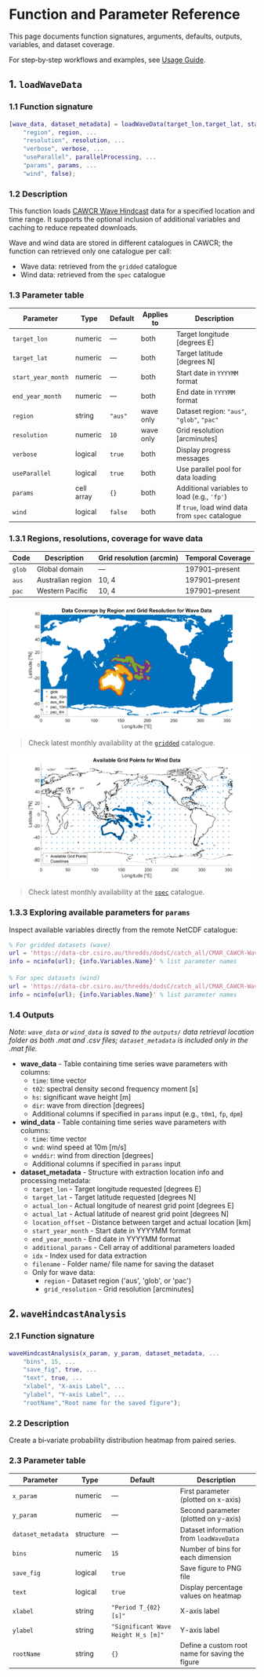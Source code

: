 # Function and Parameter Reference

This page documents function signatures, arguments, defaults, outputs, variables, and dataset coverage.

For step‑by‑step workflows and examples, see [Usage Guide](usage.md).

## 1. `loadWaveData`

### 1.1 Function signature

```matlab
[wave_data, dataset_metadata] = loadWaveData(target_lon,target_lat, start_year_month, end_year_month, ...
    "region", region, ...
    "resolution", resolution, ...
    "verbose", verbose, ...
    "useParallel", parallelProcessing, ...
    "params", params, ...
    "wind", false);
```

### 1.2 Description

This function loads [CAWCR Wave Hindcast](https://researchdata.edu.au/cawcr-wave-hindcast-aggregated-collection/1401722#:~:text=Organisation%26rft,4%20degree%20%2824%20arcminute) data for a specified location and time range. It supports the optional inclusion of additional variables and caching to reduce repeated downloads.

Wave and wind data are stored in different catalogues in CAWCR; the function can retrieved only one catalogue per call:

- Wave data: retrieved from the `gridded` catalogue
- Wind data: retrieved from the `spec` catalogue

### 1.3 Parameter table

| Parameter          | Type       | Default | Applies to | Description                                     |
| ------------------ | ---------- | ------- | ---------- | ----------------------------------------------- |
| `target_lon`       | numeric    | —       | both       | Target longitude [degrees E]                    |
| `target_lat`       | numeric    | —       | both       | Target latitude [degrees N]                     |
| `start_year_month` | numeric    | —       | both       | Start date in `YYYYMM` format                   |
| `end_year_month`   | numeric    | —       | both       | End date in `YYYYMM` format                     |
| `region`           | string     | `"aus"` | wave only  | Dataset region: `"aus"`, `"glob"`, `"pac"`      |
| `resolution`       | numeric    | `10`    | wave only  | Grid resolution [arcminutes]                    |
| `verbose`          | logical    | `true`  | both       | Display progress messages                       |
| `useParallel`      | logical    | `true`  | both       | Use parallel pool for data loading              |
| `params`           | cell array | `{}`    | both       | Additional variables to load (e.g., `'fp'`)     |
| `wind`             | logical    | `false` | both       | If `true`, load wind data from `spec` catalogue |

### 1.3.1 Regions, resolutions, coverage for wave data

| Code   | Description       | Grid resolution (arcmin) | Temporal Coverage |
| ------ | ----------------- | ------------------------ | ----------------- |
| `glob` | Global domain     | —                        | 197901–present    |
| `aus`  | Australian region | 10, 4                    | 197901–present    |
| `pac`  | Western Pacific   | 10, 4                    | 197901–present    |

![Data Coverage by Region and Resolution](figures/dataCoverage_gridded.png)

> Check latest monthly availability at the [`gridded`](https://data-cbr.csiro.au/thredds/catalog/catch_all/CMAR_CAWCR-Wave_archive/CAWCR_Wave_Hindcast_aggregate/gridded/catalog.html) catalogue.

![Available Grind Points for spec Catalogue](figures/dataCoverage_spec.png)

> Check latest monthly availability at the [`spec`](https://data-cbr.csiro.au/thredds/catalog/catch_all/CMAR_CAWCR-Wave_archive/CAWCR_Wave_Hindcast_aggregate/spec/catalog.html) catalogue.

### 1.3.3 Exploring available parameters for `params`

Inspect available variables directly from the remote NetCDF catalogue:

```matlab
% For gridded datasets (wave)
url = 'https://data-cbr.csiro.au/thredds/dodsC/catch_all/CMAR_CAWCR-Wave_archive/CAWCR_Wave_Hindcast_aggregate/gridded/ww3.aus_4m.202508.nc';
info = ncinfo(url); {info.Variables.Name}' % list parameter names

% For spec datasets (wind)
url = 'https://data-cbr.csiro.au/thredds/dodsC/catch_all/CMAR_CAWCR-Wave_archive/CAWCR_Wave_Hindcast_aggregate/spec/ww3.202508_spec.nc';
info = ncinfo(url); {info.Variables.Name}' % list parameter names
```

### 1.4 Outputs

_Note: `wave_data` or `wind_data` is saved to the `outputs/` data retrieval location folder as both .mat and .csv files; `dataset_metadata` is included only in the .mat file._

- **wave_data** - Table containing time series wave parameters with columns:
  - `time`: time vector
  - `t02`: spectral density second frequency moment [s]
  - `hs`: significant wave height [m]
  - `dir`: wave from direction [degrees]
  - Additional columns if specified in `params` input (e.g., `t0m1`, `fp`, `dpm`)
- **wind_data** - Table containing time series wave parameters with columns:
  - `time`: time vector
  - `wnd`: wind speed at 10m [m/s]
  - `wnddir`: wind from direction [degrees]
  - Additional columns if specified in `params` input
- **dataset_metadata** - Structure with extraction location info and processing metadata:
  - `target_lon` - Target longitude requested [degrees E]
  - `target_lat` - Target latitude requested [degrees N]
  - `actual_lon` - Actual longitude of nearest grid point [degrees E]
  - `actual_lat` - Actual latitude of nearest grid point [degrees N]
  - `location_offset` - Distance between target and actual location [km]
  - `start_year_month` - Start date in YYYYMM format
  - `end_year_month` - End date in YYYYMM format
  - `additional_params` - Cell array of additional parameters loaded
  - `idx` - Index used for data extraction
  - `filename` - Folder name/ file name for saving the dataset
  - Only for wave data:
    - `region` - Dataset region ('aus', 'glob', or 'pac')
    - `grid_resolution` - Grid resolution [arcminutes]

## 2. `waveHindcastAnalysis`

### 2.1 Function signature

```matlab
waveHindcastAnalysis(x_param, y_param, dataset_metadata, ...
    "bins", 15, ...
    "save_fig", true, ...
    "text", true, ...
    "xlabel", "X-axis Label", ...
    "ylabel", "Y-axis Label", ...
    "rootName","Root name for the saved figure");
```

### 2.2 Description

Create a bi‑variate probability distribution heatmap from paired series.

### 2.3 Parameter table

| Parameter          | Type      | Default                             | Description                                     |
| ------------------ | --------- | ----------------------------------- | ----------------------------------------------- |
| `x_param`          | numeric   | —                                   | First parameter (plotted on x-axis)             |
| `y_param`          | numeric   | —                                   | Second parameter (plotted on y-axis)            |
| `dataset_metadata` | structure | —                                   | Dataset information from `loadWaveData`         |
| `bins`             | numeric   | `15`                                | Number of bins for each dimension               |
| `save_fig`         | logical   | `true`                              | Save figure to PNG file                         |
| `text`             | logical   | `true`                              | Display percentage values on heatmap            |
| `xlabel`           | string    | `"Period T_{02} [s]"`               | X-axis label                                    |
| `ylabel`           | string    | `"Significant Wave Height H_s [m]"` | Y-axis label                                    |
| `rootName`         | string    | `{}`                                | Define a custom root name for saving the figure |
